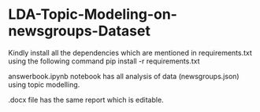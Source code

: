 # LDA-Topic-Modeling-on-newsgroups-Dataset

Kindly install all the dependencies which are mentioned in requirements.txt using the following command
pip install -r requirements.txt

answerbook.ipynb notebook has all analysis of data (newsgroups.json) using topic modelling.

.docx file has the same report which is editable.
